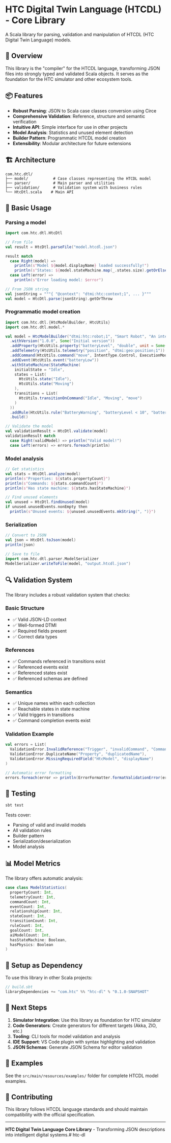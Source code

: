 # HTC Digital Twin Language (HTCDL) - Core Library

A Scala library for parsing, validation and manipulation of HTCDL (HTC Digital Twin Language) models.

## 🚀 Overview

This library is the "compiler" for the HTCDL language, transforming JSON files into strongly typed and validated Scala objects. It serves as the foundation for the HTC simulator and other ecosystem tools.

## 📦 Features

- **Robust Parsing**: JSON to Scala case classes conversion using Circe
- **Comprehensive Validation**: Reference, structure and semantic verification
- **Intuitive API**: Simple interface for use in other projects
- **Model Analysis**: Statistics and unused element detection
- **Builder Pattern**: Programmatic HTCDL model creation
- **Extensibility**: Modular architecture for future extensions

## 🏗️ Architecture

```
com.htc.dtl/
├── model/           # Case classes representing the HTCDL model
├── parser/          # Main parser and utilities
├── validation/      # Validation system with business rules
└── HtcDtl.scala    # Main API
```

## 📖 Basic Usage

### Parsing a model

```scala
import com.htc.dtl.HtcDtl

// From file
val result = HtcDtl.parseFile("model.htcdl.json")

result match
  case Right(model) => 
    println(s"Model ${model.displayName} loaded successfully!")
    println(s"States: ${model.stateMachine.map(_.states.size).getOrElse(0)}")
  case Left(error) => 
    println(s"Error loading model: $error")

// From JSON string
val jsonString = """{ "@context": "dtmi:htc:context;1", ... }"""
val model = HtcDtl.parse(jsonString).getOrThrow
```

### Programmatic model creation

```scala
import com.htc.dtl.{HtcModelBuilder, HtcUtils}
import com.htc.dtl.model.*

val model = HtcModelBuilder("dtmi:htc:robot;1", "Smart Robot", "An intelligent robot")
  .withVersion("1.0.0", Some("Initial version"))
  .addProperty(HtcUtils.property("batteryLevel", "double", unit = Some("percent")))
  .addTelemetry(HtcUtils.telemetry("position", "dtmi:geo:position;1"))
  .addCommand(HtcUtils.command("move", IntentType.Control, ExecutionMode.Async))
  .addEvent(HtcUtils.event("batteryLow"))
  .withStateMachine(StateMachine(
    initialState = "Idle",
    states = List(
      HtcUtils.state("Idle"),
      HtcUtils.state("Moving")
    ),
    transitions = List(
      HtcUtils.transitionOnCommand("Idle", "Moving", "move")
    )
  ))
  .addRule(HtcUtils.rule("BatteryWarning", "batteryLevel < 10", "batteryLow"))
  .build()

// Validate the model
val validationResult = HtcDtl.validate(model)
validationResult match
  case Right(validModel) => println("Valid model!")
  case Left(errors) => errors.foreach(println)
```

### Model analysis

```scala
// Get statistics
val stats = HtcDtl.analyze(model)
println(s"Properties: ${stats.propertyCount}")
println(s"Commands: ${stats.commandCount}")
println(s"Has state machine: ${stats.hasStateMachine}")

// Find unused elements
val unused = HtcDtl.findUnused(model)
if unused.unusedEvents.nonEmpty then
  println(s"Unused events: ${unused.unusedEvents.mkString(", ")}")
```

### Serialization

```scala
// Convert to JSON
val json = HtcDtl.toJson(model)
println(json)

// Save to file
import com.htc.dtl.parser.ModelSerializer
ModelSerializer.writeToFile(model, "output.htcdl.json")
```

## 🔍 Validation System

The library includes a robust validation system that checks:

### Basic Structure
- ✅ Valid JSON-LD context
- ✅ Well-formed DTMI
- ✅ Required fields present
- ✅ Correct data types

### References
- ✅ Commands referenced in transitions exist
- ✅ Referenced events exist
- ✅ Referenced states exist
- ✅ Referenced schemas are defined

### Semantics
- ✅ Unique names within each collection
- ✅ Reachable states in state machine
- ✅ Valid triggers in transitions
- ✅ Command completion events exist

### Validation Example

```scala
val errors = List(
  ValidationError.InvalidReference("Trigger", "invalidCommand", "Command", "invalidCommand"),
  ValidationError.DuplicateName("Property", "duplicatedName"),
  ValidationError.MissingRequiredField("HtcModel", "displayName")
)

// Automatic error formatting
errors.foreach(error => println(ErrorFormatter.formatValidationError(error)))
```

## 🧪 Testing

```bash
sbt test
```

Tests cover:
- Parsing of valid and invalid models
- All validation rules
- Builder pattern
- Serialization/deserialization
- Model analysis

## 📊 Model Metrics

The library offers automatic analysis:

```scala
case class ModelStatistics(
  propertyCount: Int,
  telemetryCount: Int,
  commandCount: Int,
  eventCount: Int,
  relationshipCount: Int,
  stateCount: Int,
  transitionCount: Int,
  ruleCount: Int,
  goalCount: Int,
  aiModelCount: Int,
  hasStateMachine: Boolean,
  hasPhysics: Boolean
)
```

## 🔧 Setup as Dependency

To use this library in other Scala projects:

```scala
// build.sbt
libraryDependencies += "com.htc" %% "htc-dl" % "0.1.0-SNAPSHOT"
```

## 🎯 Next Steps

1. **Simulator Integration**: Use this library as foundation for HTC simulator
2. **Code Generators**: Create generators for different targets (Akka, ZIO, etc.)
3. **Tooling**: CLI tools for model validation and analysis
4. **IDE Support**: VS Code plugin with syntax highlighting and validation
5. **JSON Schemas**: Generate JSON Schema for editor validation

## 📝 Examples

See the `src/main/resources/examples/` folder for complete HTCDL model examples.

## 🤝 Contributing

This library follows HTCDL language standards and should maintain compatibility with the official specification.

---

**HTC Digital Twin Language Core Library** - Transforming JSON descriptions into intelligent digital systems.# htc-dl
